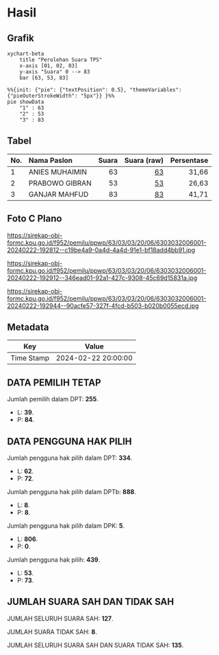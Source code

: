 # Hasil

## Grafik

```mermaid
xychart-beta
    title "Perolehan Suara TPS"
    x-axis [01, 02, 03]
    y-axis "Suara" 0 --> 83
    bar [63, 53, 83]
```

```mermaid
%%{init: {"pie": {"textPosition": 0.5}, "themeVariables": {"pieOuterStrokeWidth": "5px"}} }%%
pie showData
    "1" : 63
    "2" : 53
    "3" : 83
```

## Tabel

| No. | Nama Paslon    | Suara | Suara (raw) | Persentase |
|:--- |:-------------- | -----:| -----------:| ----------:|
| 1   | ANIES MUHAIMIN | 63    | [63][p-1]   | 31,66      |
| 2   | PRABOWO GIBRAN | 53    | [53][p-2]   | 26,63      |
| 3   | GANJAR MAHFUD  | 83    | [83][p-3]   | 41,71      |


[p-1]: https://github.com/gigit-pemilu/pemilu-2024-63-kalimantan-selatan/blob/main/pilpres/hitung-suara/sub/63-kalimantan-selatan/sub/03-banjar/sub/03-gambut/sub/2006-tambak-sirang-laut/sub/001-tps/sub/paslon-1.txt
[p-2]: https://github.com/gigit-pemilu/pemilu-2024-63-kalimantan-selatan/blob/main/pilpres/hitung-suara/sub/63-kalimantan-selatan/sub/03-banjar/sub/03-gambut/sub/2006-tambak-sirang-laut/sub/001-tps/sub/paslon-2.txt
[p-3]: https://github.com/gigit-pemilu/pemilu-2024-63-kalimantan-selatan/blob/main/pilpres/hitung-suara/sub/63-kalimantan-selatan/sub/03-banjar/sub/03-gambut/sub/2006-tambak-sirang-laut/sub/001-tps/sub/paslon-3.txt

## Foto C Plano

https://sirekap-obj-formc.kpu.go.id/f952/pemilu/ppwp/63/03/03/20/06/6303032006001-20240222-192812--c19be4a9-0a4d-4a4d-91e1-bf18add4bb91.jpg

https://sirekap-obj-formc.kpu.go.id/f952/pemilu/ppwp/63/03/03/20/06/6303032006001-20240222-192912--346ead01-92a1-427c-9308-45c69d15831a.jpg

https://sirekap-obj-formc.kpu.go.id/f952/pemilu/ppwp/63/03/03/20/06/6303032006001-20240222-192944--90acfe57-327f-4fcd-b503-b020b0055ecd.jpg


## Metadata

| Key        | Value               |
| ---------- | ------------------- |
| Time Stamp | 2024-02-22 20:00:00 |


## DATA PEMILIH TETAP

Jumlah pemilih dalam DPT: **255**.
 * L: **39**.
 * P: **84**.

## DATA PENGGUNA HAK PILIH

Jumlah pengguna hak pilih dalam DPT: **334**.
 * L: **62**.
 * P: **72**.

Jumlah pengguna hak pilih dalam DPTb: **888**.
 * L: **8**.
 * P: **8**.

Jumlah pengguna hak pilih dalam DPK: **5**.
 * L: **806**.
 * P: **0**.

Jumlah pengguna hak pilih: **439**.
 * L: **53**.
 * P: **73**.

## JUMLAH SUARA SAH DAN TIDAK SAH

JUMLAH SELURUH SUARA SAH: **127**.

JUMLAH SUARA TIDAK SAH: **8**.

JUMLAH SELURUH SUARA SAH DAN SUARA TIDAK SAH: **135**.


